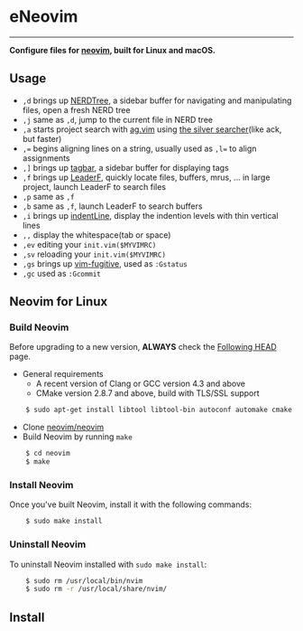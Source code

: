 # **eNeovim**
***
**Configure files for [neovim](https://github.com/neovim/neovim), built for Linux and macOS.**

## **Usage**
  * `,d` brings up [NERDTree](https://github.com/scrooloose/nerdtree), a sidebar buffer for navigating and manipulating files, open a fresh NERD tree
  * `,j` same as `,d`, jump to the current file in NERD tree
  * `,a` starts project search with [ag.vim](https://github.com/rking/ag.vim) using [the silver searcher](https://github.com/ggreer/the_silver_searcher)(like ack, but faster)
  * `,=` begins aligning lines on a string, usually used as `,l=` to align assignments
  * `,]` brings up [tagbar](https://github.com/majutsushi/tagbar), a sidebar buffer for displaying tags
  * `,f` brings up [LeaderF](https://github.com/Yggdroot/LeaderF), quickly locate files, buffers, mrus, ... in large project, launch LeaderF to search files
  * `,p` same as `,f`
  * `,b` same as `,f`, launch LeaderF to search buffers
  * `,i` brings up [indentLine](https://github.com/Yggdroot/indentLine), display the indention levels with thin vertical lines
  * `,,` display the whitespace(tab or space)
  * `,ev` editing your `init.vim($MYVIMRC)`
  * `,sv` reloading your `init.vim($MYVIMRC)`
  * `,gs` brings up [vim-fugitive](https://github.com/tpope/vim-fugitive), used as `:Gstatus`
  * `,gc` used as `:Gcommit`

## **Neovim for Linux**
### **Build Neovim**
Before upgrading to a new version, **ALWAYS** check the [Following HEAD](https://github.com/neovim/neovim/wiki/Following-HEAD) page.
  * General requirements
    - A recent version of Clang or GCC version 4.3 and above
    - CMake version 2.8.7 and above, build with TLS/SSL support
```bash
    $ sudo apt-get install libtool libtool-bin autoconf automake cmake g++ pkg-config unzip
```
  * Clone [neovim/neovim](https://github.com/neovim/neovim)
  * Build Neovim by running `make`
```bash
    $ cd neovim
    $ make
```
### **Install Neovim**
Once you've built Neovim, install it with the following commands:
```bash
    $ sudo make install
```
### **Uninstall Neovim**
To uninstall Neovim installed with `sudo make install`:
```bash
    $ sudo rm /usr/local/bin/nvim
    $ sudo rm -r /usr/local/share/nvim/
```

## **Install**

